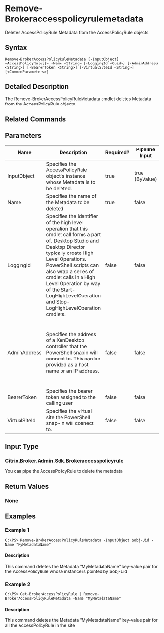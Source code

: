 ﻿
# Remove-Brokeraccesspolicyrulemetadata
Deletes AccessPolicyRule Metadata from the AccessPolicyRule objects
## Syntax
```
Remove-BrokerAccessPolicyRuleMetadata [-InputObject] <AccessPolicyRule[]> -Name <String> [-LoggingId <Guid>] [-AdminAddress <String>] [-BearerToken <String>] [-VirtualSiteId <String>] [<CommonParameters>]
```
## Detailed Description
The Remove-BrokerAccessPolicyRuleMetadata cmdlet deletes Metadata from the AccessPolicyRule objects.


## Related Commands

## Parameters
| Name   | Description | Required? | Pipeline Input | Default Value |
| --- | --- | --- | --- | --- |
| InputObject | Specifies the AccessPolicyRule object's instance whose Metadata is to be deleted. | true | true (ByValue) |  |
| Name | Specifies the name of the Metadata to be deleted | true | false |  |
| LoggingId | Specifies the identifier of the high level operation that this cmdlet call forms a part of. Desktop Studio and Desktop Director typically create High Level Operations. PowerShell scripts can also wrap a series of cmdlet calls in a High Level Operation by way of the Start-LogHighLevelOperation and Stop-LogHighLevelOperation cmdlets. | false | false |  |
| AdminAddress | Specifies the address of a XenDesktop controller that the PowerShell snapin will connect to. This can be provided as a host name or an IP address. | false | false | Localhost. Once a value is provided by any cmdlet, this value will become the default. |
| BearerToken | Specifies the bearer token assigned to the calling user | false | false |  |
| VirtualSiteId | Specifies the virtual site the PowerShell snap-in will connect to. | false | false |  |

## Input Type

### Citrix.Broker.Admin.Sdk.Brokeraccesspolicyrule
You can pipe the AccessPolicyRule to delete the metadata.
## Return Values

### None

## Examples

### Example 1
```
C:\PS> Remove-BrokerAccessPolicyRuleMetadata -InputObject $obj-Uid -Name "MyMetadataName"
```
#### Description
This command deletes the Metadata "MyMetadataName" key-value pair for the AccessPolicyRule whose instance is pointed by \$obj-Uid
### Example 2
```
C:\PS> Get-BrokerAccessPolicyRule | Remove-BrokerAccessPolicyRuleMetadata -Name "MyMetadataName"
```
#### Description
This command deletes the Metadata "MyMetadataName" key-value pair for all the AccessPolicyRule in the site
